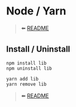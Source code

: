 # Node / Yarn

> ⬅️ [README](README.md)

## Install / Uninstall

```shell
npm install lib
npm uninstall lib
```

```shell
yarn add lib
yarn remove lib
```

> ⬅️ [README](README.md)